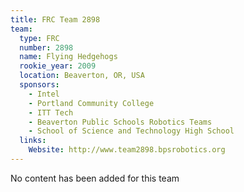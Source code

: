 ```yaml
---
title: FRC Team 2898
team:
  type: FRC
  number: 2898
  name: Flying Hedgehogs
  rookie_year: 2009
  location: Beaverton, OR, USA
  sponsors:
    - Intel
    - Portland Community College
    - ITT Tech
    - Beaverton Public Schools Robotics Teams
    - School of Science and Technology High School
  links:
    Website: http://www.team2898.bpsrobotics.org
---
```

No content has been added for this team